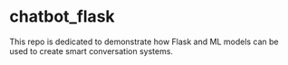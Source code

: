 # chatbot_flask
This repo is dedicated to demonstrate how Flask and ML models can be used to create smart conversation systems.
